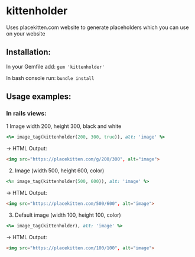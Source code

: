 kittenholder
===========

Uses placekitten.com website to generate placeholders which you can use on your website

## Installation:

In your Gemfile add:
`
gem 'kittenholder'
`

In bash console run:
`
bundle install
`


## Usage examples:

### In rails views:


1 Image width 200, height 300, black and white
```rb
<%= image_tag(kittenholder(200, 300, true)), alt: 'image' %>
```

-> HTML Output:
```html
<img src="https://placekitten.com/g/200/300", alt="image">
```

2. Image (width 500, height 600, color)
```rb
<%= image_tag(kittenholder(500, 600)), alt: 'image' %>
```

-> HTML Output:
```html
<img src="https://placekitten.com/500/600", alt="image">
```

3. Default image (width 100, height 100, color)
```rb
<%= image_tag(kittenholder), alt: 'image' %>
```

-> HTML Output:
```html
<img src="https://placekitten.com/100/100", alt="image">
```

